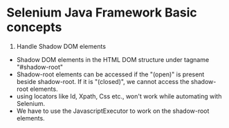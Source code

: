 # Selenium Java Framework Basic concepts

1) Handle Shadow DOM elements
- Shadow DOM elements in the HTML DOM structure under tagname "#shadow-root"
- Shadow-root elements can be accessed if the "(open)" is present beside shadow-root. If it is "(closed)", we cannot access the shadow-root elements.
- using locators like Id, Xpath, Css etc., won't work while automating with Selenium.
- We have to use the JavascriptExecutor to work on the shadow-root elements.
